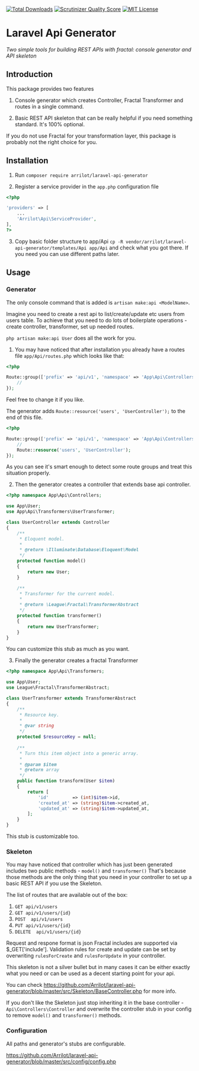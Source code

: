 [![Total Downloads](https://img.shields.io/packagist/dt/Arrilot/laravel-api-generator.svg?style=flat)](https://packagist.org/packages/Arrilot/laravel-api-generator)
[![Scrutinizer Quality Score](https://img.shields.io/scrutinizer/g/Arrilot/laravel-api-generator/master.svg?style=flat)](https://scrutinizer-ci.com/g/Arrilot/laravel-api-generator/)
[![MIT License](https://img.shields.io/packagist/l/Arrilot/laravel-api-generator.svg?style=flat)](https://packagist.org/packages/Arrilot/laravel-api-generator)

# Laravel Api Generator

*Two simple tools for building REST APIs with fractal: console generator and API skeleton*

## Introduction

This package provides two features

1. Console generator which creates Controller, Fractal Transformer and routes in a single command.

2. Basic REST API skeleton that can be really helpful if you need something standard. It's 100% optional.

If you do not use Fractal for your transformation layer, this package is probably not the right choice for you.

## Installation

1) Run ```composer require arrilot/laravel-api-generator```

2) Register a service provider in the `app.php` configuration file

```php
<?php

'providers' => [
    ...
    'Arrilot\Api\ServiceProvider',
],
?>
```

3) Copy basic folder structure to app/Api ```cp -R vendor/arrilot/laravel-api-generator/templates/Api app/Api``` and check what you got there.
If you need you can use different paths later.


## Usage

### Generator

The only console command that is added is ```artisan make:api <ModelName>```.

Imagine you need to create a rest api to list/create/update etc users from users table.
To achieve that you need to do lots of boilerplate operations - create controller, transformer, set up needed routes.

```php artisan make:api User``` does all the work for you.

1) You may have noticed that after installation you already have a routes file `app/Api/routes.php` which looks like that:

```php
<?php

Route::group(['prefix' => 'api/v1', 'namespace' => 'App\Api\Controllers'], function () {
    //
});

```

Feel free to change it if you like.

The generator adds ```Route::resource('users', 'UserController');``` to the end of this file.

```php
<?php

Route::group(['prefix' => 'api/v1', 'namespace' => 'App\Api\Controllers'], function () {
    //
    Route::resource('users', 'UserController');
});

```

As you can see it's smart enough to detect some route groups and treat this situation properly.

2) Then the generator creates a controller that extends base api controller.

```php
<?php namespace App\Api\Controllers;

use App\User;
use App\Api\Transformers\UserTransformer;

class UserController extends Controller
{
    /**
     * Eloquent model.
     *
     * @return \Illuminate\Database\Eloquent\Model
     */
    protected function model()
    {
        return new User;
    }

    /**
     * Transformer for the current model.
     *
     * @return \League\Fractal\TransformerAbstract
     */
    protected function transformer()
    {
        return new UserTransformer;
    }
}

```
You can customize this stub as much as you want.

3) Finally the generator creates a fractal Transformer

```php
<?php namespace App\Api\Transformers;

use App\User;
use League\Fractal\TransformerAbstract;

class UserTransformer extends TransformerAbstract
{
    /**
     * Resource key.
     *
     * @var string
     */
    protected $resourceKey = null;
    
    /**
     * Turn this item object into a generic array.
     *
     * @param $item
     * @return array
     */
    public function transform(User $item)
    {
        return [
            'id'         => (int)$item->id,
            'created_at' => (string)$item->created_at,
            'updated_at' => (string)$item->updated_at,
        ];
    }
}

```

This stub is customizable too.

### Skeleton

You may have noticed that controller which has just been generated includes two public methods - `model()` and `transformer()`
That's because those methods are the only thing that you need in your controller to set up a basic REST API if you use the Skeleton.

The list of routes that are available out of the box:

1. `GET api/v1/users`
2. `GET api/v1/users/{id}`
3. `POST  api/v1/users`
4. `PUT api/v1/users/{id}`
5. `DELETE  api/v1/users/{id}`

Request and respone format is json
Fractal includes are supported via $_GET['include'].
Validation rules for create and update can be set by overwriting `rulesForCreate` and `rulesForUpdate` in your controller.

This skeleton is not a silver bullet but in many cases it can be either exactly what you need or can be used as a decent starting point for your api.

You can check https://github.com/Arrilot/laravel-api-generator/blob/master/src/Skeleton/BaseController.php for more info.

If you don't like the Skeleton just stop inheriting it in the base controller -  `Api\Controllers\Controller` and overwrite the controller stub in your config to remove  `model()` and `transformer()` methods.


### Configuration

All paths and generator's stubs are configurable.

https://github.com/Arrilot/laravel-api-generator/blob/master/src/config/config.php


